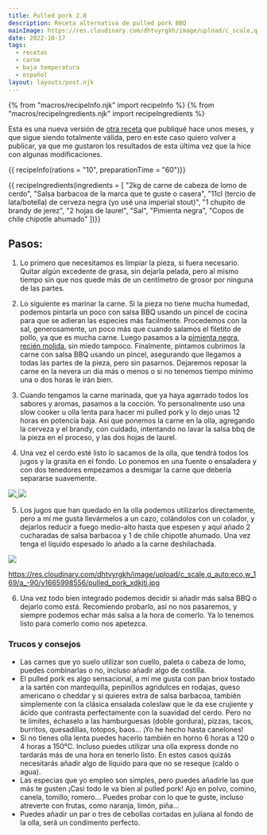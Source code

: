 ```yaml
---
title: Pulled pork 2.0
description: Receta alternativa de pulled pork BBQ
mainImage: https://res.cloudinary.com/dhtvyrgkh/image/upload/c_scale,q_auto:eco,w_625/a_-90/v1665998556/pulled_pork_xdkjti.jpg
date: 2022-10-17
tags:
  - recetas
  - carne
  - baja temperatura
  - español
layout: layouts/post.njk
---
```


{% from "macros/recipeInfo.njk" import recipeInfo %}
{% from "macros/recipeIngredients.njk" import recipeIngredients %}

Esta es una nueva versión de [otra receta](/posts/2022/05/pulled-pork/) que publiqué hace unos meses, y que sigue siendo totalmente válida, pero en este caso quiero volver a publicar, ya que me gustaron los resultados de esta última vez que la hice con algunas modificaciones.

{{ recipeInfo(rations = "10", preparationTime = "60")}}

{{ recipeIngredients(ingredients = [
  "2kg de carne de cabeza de lomo de cerdo",
  "Salsa barbacoa de la marca que te guste o casera",
  "11cl (tercio de lata/botella) de cerveza negra (yo usé una imperial stout)",
  "1 chupito de brandy de jerez",
  "2 hojas de laurel",
  "Sal",
  "Pimienta negra",
  "Copos de chile chipotle ahumado"
])}}

## Pasos:

1. Lo primero que necesitamos es limpiar la pieza, si fuera necesario. Quitar algún excedente de grasa, sin dejarla pelada, pero al mismo tiempo sin que nos quede más de un centímetro de grosor por ninguna de las partes.

2. Lo siguiente es marinar la carne. Si la pieza no tiene mucha humedad, podemos pintarla un poco con salsa BBQ usando un pincel de cocina para que se adieran las especies más facilmente. Procedemos con la sal, generosamente, un poco más que cuando salamos el filetito de pollo, ya que es mucha carne. Luego pasamos a la [pimienta negra, recién molida](https://www.youtube.com/watch?v=f0W0DHJkvDE), sin miedo tampoco. Finalmente, pintamos cubrimos la carne con salsa BBQ usando un pincel, asegurando que llegamos a todas las partes de la pieza, pero sin pasarnos. Dejaremos reposar la carne en la nevera un día más o menos o si no tenemos tiempo mínimo una o dos horas le irán bien.

3. Cuando tengamos la carne marinada, que ya haya agarrado todos los sabores y aromas, pasamos a la cocción. Yo personalmente uso una slow cooker u olla lenta para hacer mi pulled pork y lo dejo unas 12 horas en potencia baja. Así que ponemos la carne en la olla, agregando la cerveza y el brandy, con cuidado, intentando no lavar la salsa bbq de la pieza en el proceso, y las dos hojas de laurel.

4. Una vez el cerdo esté listo lo sacamos de la olla, que tendrá todos los jugos y la grasita en el fondo. Lo ponemos en una fuente o ensaladera y con dos tenedores empezamos a desmigar la carne que debería separarse suavemente.

<a href="https://res.cloudinary.com/dhtvyrgkh/image/upload/c_scale,q_auto:eco,w_1900/v1665998554/pork_wymtbc.jpg" targer="_blank">
  <img src="https://res.cloudinary.com/dhtvyrgkh/image/upload/c_scale,q_auto:eco,w_300/v1665998554/pork_wymtbc.jpg" />
</a>

<a href="https://res.cloudinary.com/dhtvyrgkh/image/upload/c_scale,q_auto:eco,w_1900/a_-90/v1665998556/pulled_pork_xdkjti.jpg" target="_blank">
  <img src="https://res.cloudinary.com/dhtvyrgkh/image/upload/c_scale,q_auto:eco,w_169/a_-90/v1665998556/pulled_pork_xdkjti.jpg" />
</a>

5. Los jugos que han quedado en la olla podemos utilizarlos directamente, pero a mí me gusta llevármelos a un cazo, colándolos con un colador, y dejarlos reducir a fuego medio-alto hasta que espesen y aquí añado 2 cucharadas de salsa barbacoa y 1 de chile chipotle ahumado. Una vez tenga el líquido espesado lo añado a la carne deshilachada.

<a href="https://res.cloudinary.com/dhtvyrgkh/image/upload/c_scale,q_auto:eco,w_1900,y_0/a_-90/v1666003202/gravy_ljvb1a.jpg" target="_blank">
  <img src="https://res.cloudinary.com/dhtvyrgkh/image/upload/c_scale,q_auto:eco,w_169,y_0/a_-90/v1666003202/gravy_ljvb1a.jpg" />
</a>

https://res.cloudinary.com/dhtvyrgkh/image/upload/c_scale,q_auto:eco,w_169/a_-90/v1665998556/pulled_pork_xdkjti.jpg

6. Una vez todo bien integrado podemos decidir si añadir más salsa BBQ o dejarlo como está. Recomiendo probarlo, así no nos pasaremos, y siempre podemos echar más salsa a la hora de comerlo. Ya lo tenemos listo para comerlo como nos apetezca.

### Trucos y consejos

- Las carnes que yo suelo utilizar son cuello, paleta o cabeza de lomo, puedes combinarlas o no, incluso añadir algo de costilla.
- El pulled pork es algo sensacional, a mí me gusta con pan briox tostado a la sartén con mantequilla, pepinillos agridulces en rodajas, queso americano o cheddar y si quieres extra de salsa barbacoa, también simplemente con la clásica ensalada coleslaw que le da ese crujiente y ácido que contrasta perfectamente con la suavidad del cerdo. Pero no te limites, échaselo a las hamburguesas (doble gordura), pizzas, tacos, burritos, quesadillas, totopos, baos... ¡Yo he hecho hasta canelones!
- Si no tienes olla lenta puedes hacerlo también en horno 6 horas a 120 o 4 horas a 150°C. Incluso puedes utilizar una olla express donde no tardarás más de una hora en tenerlo listo. En estos casos quizás necesitarás añadir algo de líquido para que no se reseque (caldo o agua).
- Las especias que yo empleo son simples, pero puedes añadirle las que más te gusten ¡Casi todo le va bien al pulled pork! Ajo en polvo, comino, canela, tomillo, romero... Puedes probar con lo que te guste, incluso atreverte con frutas, como naranja, limón, piña...
- Puedes añadir un par o tres de cebollas cortadas en juliana al fondo de la olla, será un condimento perfecto.
